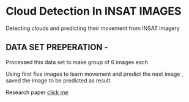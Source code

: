 # Cloud Detection In INSAT IMAGES

Detecting clouds and predicting their movement from INSAT imagery


## DATA SET PREPERATION -

Processed this data set to make group of 6 images each

Using first five images to learn movement and predict the next image , saved the image to be predicted as result.


Research paper <a href="https://arxiv.org/pdf/1412.6604.pdf">click me</a> 


